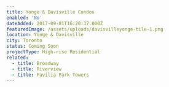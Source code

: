 ```yaml
---
title: Yonge & Davisville Condos
enabled: 'No'
dateAdded: 2017-09-01T16:20:37.000Z
featuredImage: /assets/uploads/davisvilleyonge-tile-1.png
location: Yonge & Davisville
city: Toronto
status: Coming Soon
projectType: High-rise Residential
related:
  - title: Broadway
  - title: Riverview
  - title: Pavilia Park Towers
---
```


